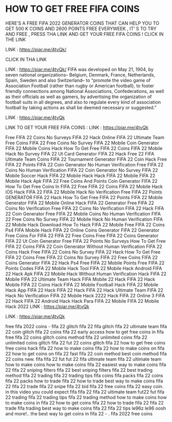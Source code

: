 # HOW TO GET FREE FIFA COINS

HERE’S A FREE FIFA 2022 GENERATOR COINS THAT CAN HELP YOU TO GET 500 K COINS AND 2600 POINTS FREE EVERYWEEK , IT’ S TO TRY AND FREE , PRESS THA LINK AND GET YOUR FREE FIFA COINS !
CLICK IN THE LINK

LINK : https://piar.me/4tvQk/
                        

CLICK IN THA LINK

LINK : https://piar.me/4tvQk/
FIFA was developed on May 21, 1904, by seven national organizations– Belgium, Denmark, France, Netherlands, Spain, Sweden and also Switzerland– to “promote the video game of Association Football (rather than rugby or American football), to foster friendly connections among National Associations, Confederations, as well as their officials as well as gamers, by advertising the organization of football suits in all degrees, and also to regulate every kind of association football by taking actions as shall be deemed necessary or suggested.”

LINK : https://piar.me/4tvQk



LINK TO GET YOUR FREE FIFA COINS :
LINK : https://piar.me/4tvQk


Free FIFA 22 Coins No Surveys
FIFA 22 Hack Online
FIFA 22 Ultimate Team Free Coins
FIFA 22 Free Coins No Survey
FIFA 22 Mobile Coin Generator
FIFA 22 Mobile Coins Hack
How To Get Free FIFA 22 Coins
FIFA 22 Mobile Hack No Survey
FIFA 22 Ut Card Generator
FIFA 22 Hack
Free 22 FIFA Ultimate Team Coins
FIFA 22 Tournament Generator
FIFA 22 Coin Hack
Free FIFA 22 Points
FIFA 22 Coin Generator No Human Verification
Free FIFA 22 Coins No Human Verification
FIFA 22 Coin Generator No Survey
FIFA 22 Mobile Soccer Hack
FIFA 22 Mobile Hack
Hack FIFA 22 Mobile
FIFA 22 Mobile Hack Apk
FIFA 22 Free Coins And Points
Coin Generator FIFA 22
How To Get Free Coins In FIFA 22
Free FIFA 22 Coins
FIFA 22 Mobile Hack iOS
Hack FIFA 22
FIFA 22 Mobile Hack No Verification
Free FIFA 22 Points GENERATOR
FIFA 22 Hack
How To Get Free FIFA 22 Points
FIFA 22 Mobile Generator
FIFA 22 Mobile Online Hack
FIFA 22 Generator
Free FIFA 22 Coins No Verification
Free FIFA 22 Coins No Verification
FIFA 22 Hack
FIFA 22 Coin Generator
Free FIFA 22 Mobile Coins No Human Verification
FIFA 22 Free Coins No Survey
FIFA 22 Mobile Hack No Human Verification
FIFA 22 Mobile Hack Download
How To Hack FIFA 22 Mobile
Free FIFA 22 Coins Ps4
FIFA Mobile Hack
FIFA 22 Online Coins Generator
FIFA 22 Generator
Free Coins For FIFA 22
FIFA 22 Free Coins
Free FIFA 22 Coins Generator
FIFA 22 Ut Coin Generator
Free FIFA 22 Points No Surveys
How To Get Free FIFA 22 Coins
FIFA 22 Coin Generator Without Human Verification
FIFA 22 Coins Hack
Free FIFA 22 Coins No Survey
FIFA 22 Hack
How To Get Free FIFA 22 Coins
Free FIFA 22 Coins No Survey
FIFA 22 Free Coins
FIFA 22 Coins Generator
FIFA 22 Hack Ps4
Free FIFA 22 Mobile Points
Free FIFA 22 Points Codes
FIFA 22 Mobile Hack Tool
FIFA 22 Mobile Hack Android
FIFA 22 Hack Apk
FIFA 22 Mobile Hack Without Human Verification
Hack FIFA 22 Mobile
FIFA 22 Ultimate Team Hack
FIFA Mobile 22 Hack
FIFA 22 Hack Mobile
FIFA 22 Coins Hack
FIFA 22 Mobile Football Hack
FIFA 22 Mobile Hack App
FIFA 22 Hack
FIFA 22 Hack
FIFA 22 Hack Ultimate Team
FIFA 22 Hack No Verification
FIFA 22 Mobile Hack 2222
Hack FIFA 22 Online 3
FIFA 22 Hack
FIFA 22 Android Hack
Hack Para FIFA 22 Mobile
FIFA 22 Mobile Hack 2022
LINK : https://piar.me/4tvQk


LINK : https://piar.me/4tvQk



free fifa 2022 coins - fifa 22 glitch fifa 22 fifa glitch fifa 22 ultimate team fifa 22 coin glitch fifa 22 coins fifa 22 early access how to get free coins in fifa free fifa 22 coins glitch coins method fifa 22 unlimited coins fifa 22 unlimited coins glitch fifa 22 fut 22 coins glitch fifa 22 how to get free coins free coins hack fifa 22 how to make coins fifa 22 how to make coins on fifa 22 how to get coins on fifa 22 fast fifa 22 coin method best coin method fifa 22 coins new. fifa fifa 22 fut fut 22 fifa ultimate team fifa 22 ultimate team how to make coins how to make coins fifa 22 easiest way to make coins fifa 22 fifa 22 sniping filters fifa 22 best sniping filters fifa 22 best trading method fifa 22 trading fifa 22 trading tips fifa coins fifa packs fifa 22 coins fifa 22 packs how to trade fifa 22 how to trade best way to make coins fifa 22 fifa 22 trade fifa 22 snipe fifa 22 bid fifa 22 free coins fifa 22 easy coin. in this video you could expect fifa fifa 22 fifa 22 ultimate team fut22 fut fifa 22 trading fifa 22 trading tips fifa 22 trading method how to make coins how to make coins in fifa 22 how to get coins fifa 22 how to trade fifa 22 fifa 22 trade fifa trading best way to make coins fifa 22 fifa 22 tips le96z le96 oosh and more!.. the best way to get coins in fifa 22 - . fifa 2022 free coins
